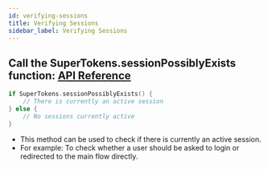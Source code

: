 ```yaml
---
id: verifying-sessions
title: Verifying Sessions
sidebar_label: Verifying Sessions
---
```


## Call the SuperTokens.sessionPossiblyExists function: [API Reference](../api-reference/api-reference#supertokenssessionpossiblyexists)

```swift
if SuperTokens.sessionPossiblyExists() {
    // There is currently an active session
} else {
    // No sessions currently active
}
```

- This method can be used to check if there is currently an active session.
- For example: To check whether a user should be asked to login or redirected to the main flow directly.